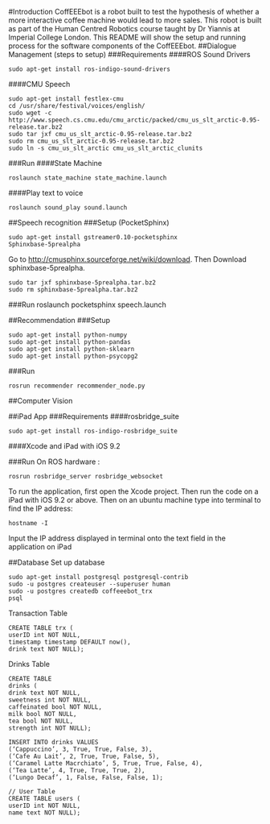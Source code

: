 #Introduction
CoffEEEbot is a robot built to test the hypothesis of whether a more interactive coffee machine would lead to more sales. This robot is built as part of the Human Centred Robotics course taught by Dr Yiannis at Imperial College London.
This README will show the setup and running process for the software components of the CoffEEEbot.
##Dialogue Management (steps to setup)
###Requirements 
####ROS Sound Drivers

	sudo apt-get install ros-indigo-sound-drivers

####CMU Speech

	sudo apt-get install festlex-cmu
	cd /usr/share/festival/voices/english/
	sudo wget -c http://www.speech.cs.cmu.edu/cmu_arctic/packed/cmu_us_slt_arctic-0.95-release.tar.bz2
	sudo tar jxf cmu_us_slt_arctic-0.95-release.tar.bz2
	sudo rm cmu_us_slt_arctic-0.95-release.tar.bz2
	sudo ln -s cmu_us_slt_arctic cmu_us_slt_arctic_clunits

###Run 
####State Machine

	roslaunch state_machine state_machine.launch

####Play text to voice
	
	roslaunch sound_play sound.launch
	
##Speech recognition
###Setup (PocketSphinx)

	sudo apt-get install gstreamer0.10-pocketsphinx
	Sphinxbase-5prealpha

Go to <http://cmusphinx.sourceforge.net/wiki/download>. Then Download sphinxbase-5prealpha.
	
	sudo tar jxf sphinxbase-5prealpha.tar.bz2
	sudo rm sphinxbase-5prealpha.tar.bz2

###Run
	roslaunch pocketsphinx speech.launch

##Recommendation
###Setup

	sudo apt-get install python-numpy
	sudo apt-get install python-pandas
	sudo apt-get install python-sklearn
	sudo apt-get install python-psycopg2

###Run

	rosrun recommender recommender_node.py

##Computer Vision

##iPad App
###Requirements
####rosbridge_suite

	sudo apt-get install ros-indigo-rosbridge_suite

####Xcode and iPad with iOS 9.2

###Run
On ROS hardware : 

	rosrun rosbridge_server rosbridge_websocket

To run the application, first open the Xcode project. Then run the code on a iPad with iOS 9.2 or above. Then on an ubuntu machine type into terminal to find the IP address:

	hostname -I

Input the IP address displayed in terminal onto the text field in the application on iPad

##Database
Set up database

	sudo apt-get install postgresql postgresql-contrib
	sudo -u postgres createuser --superuser human
	sudo -u postgres createdb coffeeebot_trx
	psql

Transaction Table

	CREATE TABLE trx (
	userID int NOT NULL,
	timestamp timestamp DEFAULT now(),
	drink text NOT NULL);

Drinks Table
	
	CREATE TABLE 
	drinks (
	drink text NOT NULL,
	sweetness int NOT NULL,
	caffeinated bool NOT NULL,
	milk bool NOT NULL,
	tea bool NOT NULL,
	strength int NOT NULL);

	INSERT INTO drinks VALUES 
	(‘Cappuccino’, 3, True, True, False, 3),
	(‘Cafe Au Lait’, 2, True, True, False, 5),
	(‘Caramel Latte Macrchiato’, 5, True, True, False, 4),
	(‘Tea Latte’, 4, True, True, True, 2),
	(‘Lungo Decaf’, 1, False, False, False, 1);

	// User Table
	CREATE TABLE users (
	userID int NOT NULL,
	name text NOT NULL);
